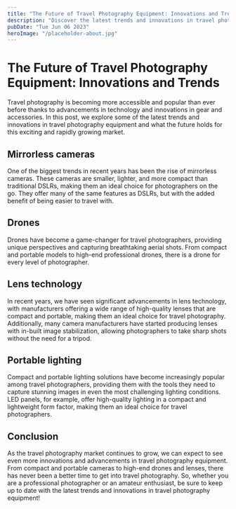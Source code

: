 ```yaml
---
title: "The Future of Travel Photography Equipment: Innovations and Trends"
description: "Discover the latest trends and innovations in travel photography equipment, and find out what the future holds."
pubDate: "Tue Jun 06 2023"
heroImage: "/placeholder-about.jpg"
---
```


# The Future of Travel Photography Equipment: Innovations and Trends

Travel photography is becoming more accessible and popular than ever before thanks to advancements in technology and innovations in gear and accessories. In this post, we explore some of the latest trends and innovations in travel photography equipment and what the future holds for this exciting and rapidly growing market.

## Mirrorless cameras

One of the biggest trends in recent years has been the rise of mirrorless cameras. These cameras are smaller, lighter, and more compact than traditional DSLRs, making them an ideal choice for photographers on the go. They offer many of the same features as DSLRs, but with the added benefit of being easier to travel with.

## Drones

Drones have become a game-changer for travel photographers, providing unique perspectives and capturing breathtaking aerial shots. From compact and portable models to high-end professional drones, there is a drone for every level of photographer.

## Lens technology

In recent years, we have seen significant advancements in lens technology, with manufacturers offering a wide range of high-quality lenses that are compact and portable, making them an ideal choice for travel photography. Additionally, many camera manufacturers have started producing lenses with in-built image stabilization, allowing photographers to take sharp shots without the need for a tripod.

## Portable lighting

Compact and portable lighting solutions have become increasingly popular among travel photographers, providing them with the tools they need to capture stunning images in even the most challenging lighting conditions. LED panels, for example, offer high-quality lighting in a compact and lightweight form factor, making them an ideal choice for travel photographers.

## Conclusion

As the travel photography market continues to grow, we can expect to see even more innovations and advancements in travel photography equipment. From compact and portable cameras to high-end drones and lenses, there has never been a better time to get into travel photography. So, whether you are a professional photographer or an amateur enthusiast, be sure to keep up to date with the latest trends and innovations in travel photography equipment!